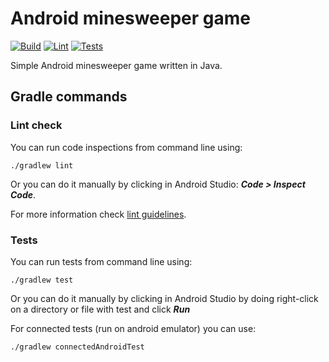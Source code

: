 # Android minesweeper game
[![Build](https://github.com/jk438520/team777-minesweeper/actions/workflows/android.yml/badge.svg)](https://github.com/jk438520/team777-minesweeper/actions/workflows/android.yml)
[![Lint](https://github.com/jk438520/team777-minesweeper/actions/workflows/lint.yml/badge.svg)](https://github.com/jk438520/team777-minesweeper/actions/workflows/lint.yml)
[![Tests](https://github.com/jk438520/team777-minesweeper/actions/workflows/test.yml/badge.svg)](https://github.com/jk438520/team777-minesweeper/actions/workflows/test.yml)


Simple Android minesweeper game written in Java.

## Gradle commands

### Lint check

You can run code inspections from command line using:
```
./gradlew lint
```
Or you can do it manually by clicking in Android Studio: ___Code > Inspect Code___.

For more information check [lint guidelines](https://developer.android.com/studio/write/lint.html).

### Tests

You can run tests from command line using:
```
./gradlew test
```
Or you can do it manually by clicking in Android Studio by doing right-click on a directory or file with test and click ___Run___

For connected tests (run on android emulator) you can use:
```
./gradlew connectedAndroidTest
```
